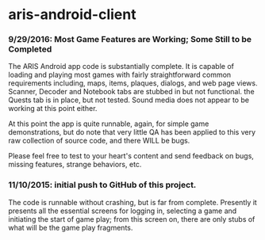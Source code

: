 # aris-android-client

### 9/29/2016: Most Game Features are Working; Some Still to be Completed
  The ARIS Android app code is substantially complete. It is capable of loading and playing most
  games with fairly straightforward common requirements including, maps, items, plaques, dialogs,
  and web page views. Scanner, Decoder and Notebook tabs are stubbed in but not functional. the Quests
  tab is in place, but not tested. Sound media does not appear to be working at this point either.

  At this point the app is quite runnable, again, for simple game demonstrations, but do note that
  very little QA has been applied to this very raw collection of source code, and there WILL be bugs.

  Please feel free to test to your heart's content and send feedback on bugs, missing features,
  strange behaviors, etc.


### 11/10/2015: initial push to GitHub of this project.
  The code is runnable without crashing, but is far from complete. Presently it presents all the 
  essential screens for logging in, selecting a game and initiating the start of game play; from this
  screen on, there are only stubs of what will be the game play fragments.
 
 